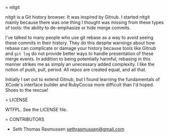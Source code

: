 = nitgit

nitgit is a Git history browser. It was inspired by Gitnub. I started nitgit mainly 
because there was one thing I thought was missing from these types of tools: the ability 
to de-emphasize or hide merge commits.

I've talked to many people who use git rebase as a way to avoid seeing these commits 
in their history. They do this despite warnings about how rebase can complicate 
or damage your history because tools like Gitnub and `git log` do not provide 
better ways to handle presentation of these merge events. In addition to being 
potentially harmful, rebasing in this manner strikes me as simply an unecessary 
added complexity. I like the notion of push, pull, period. All repos are created equal, 
and all that.

Initially I set out to extend Gitnub, but I found learning the fundamentals of 
XCode's interface builder and RubyCocoa more difficult than I'd hoped. Shoes to the 
rescue!

= LICENSE

WTFPL. See the LICENSE file.

= CONTRIBUTORS

* Seth Thomas Rasmussen <sethrasmussen@gmail.com>
